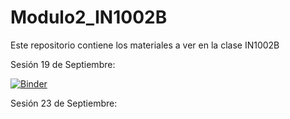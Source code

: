 # Modulo2_IN1002B
Este repositorio contiene los materiales a ver en la clase IN1002B

Sesión 19 de Septiembre:

[![Binder](https://mybinder.org/badge_logo.svg)](https://mybinder.org/v2/gh/BriciaGalindoM/Modulo2_IN1002B/HEAD?labpath=M2Exploracion_y_preparacion.ipynb)

Sesión 23 de Septiembre:
